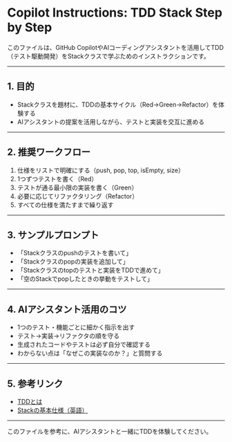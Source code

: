 # Copilot Instructions: TDD Stack Step by Step

このファイルは、GitHub CopilotやAIコーディングアシスタントを活用してTDD（テスト駆動開発）をStackクラスで学ぶためのインストラクションです。

---

## 1. 目的

- Stackクラスを題材に、TDDの基本サイクル（Red→Green→Refactor）を体験する
- AIアシスタントの提案を活用しながら、テストと実装を交互に進める

---

## 2. 推奨ワークフロー

1. 仕様をリストで明確にする（push, pop, top, isEmpty, size）
2. 1つずつテストを書く（Red）
3. テストが通る最小限の実装を書く（Green）
4. 必要に応じてリファクタリング（Refactor）
5. すべての仕様を満たすまで繰り返す

---

## 3. サンプルプロンプト

- 「Stackクラスのpushのテストを書いて」
- 「Stackクラスのpopの実装を追加して」
- 「Stackクラスのtopのテストと実装をTDDで進めて」
- 「空のStackでpopしたときの挙動をテストして」

---

## 4. AIアシスタント活用のコツ

- 1つのテスト・機能ごとに細かく指示を出す
- テスト→実装→リファクタの順を守る
- 生成されたコードやテストは必ず自分で確認する
- わからない点は「なぜこの実装なのか？」と質問する

---

## 5. 参考リンク

- [TDDとは](https://ja.wikipedia.org/wiki/テスト駆動開発)
- [Stackの基本仕様（英語）](https://en.wikipedia.org/wiki/Stack_(abstract_data_type))

---

このファイルを参考に、AIアシスタントと一緒にTDDを体験してください。
